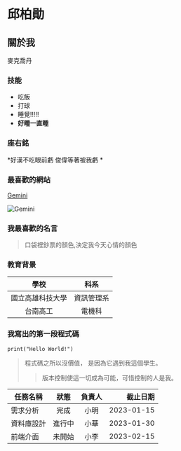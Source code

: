 # 邱柏勛

## 關於我
麥克喬丹
### 技能

- 吃飯
- 打球
- 睡覺!!!!!
- **好睡一直睡**
### 座右銘
 *好漢不吃眼前虧 俊偉等著被我虧 *
### 最喜歡的網站
 [Gemini](https://gemini.google.com)
 
 ![Gemini](geminiismydad.png)
### 我最喜歡的名言
 > 口袋裡鈔票的顏色,決定我今天心情的顏色
### 教育背景
| 學校 | 科系 |
|:----:|:---:|
| 國立高雄科技大學 | 資訊管理系 |
|台南高工|電機科|
### 我寫出的第一段程式碼
```
print("Hello World!")
```
>程式碼之所以沒價值， 是因為它遇到我這個學生。
>>版本控制使這一切成為可能，可惜控制的人是我。

| 任務名稱 | 狀態 | 負責人 | 截止日期 |
 |---|:---:|:---:|---:|
 | 需求分析 | 完成 | 小明 | 2023-01-15 |
 | 資料庫設計 | 進行中 | 小華 | 2023-01-30 |
 | 前端介面 | 未開始 | 小李 | 2023-02-15 |

